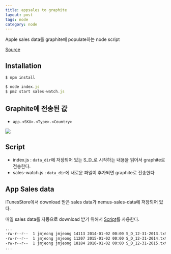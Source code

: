 ```yaml
---
title: appsales to graphite
layout: post
tags: node
category: node
---
```


Apple sales data를 graphite에 populate하는 node script 

[Source](https://github.com/jmjeong/appsales2graphite)

## Installation

```js
$ npm install

$ node index.js
$ pm2 start sales-watch.js
```

## Graphite에 전송된 값

- `app.<SKU>.<Type>.<Country>`

![](http://dr.jmjeong.com/1b4DQ+)

## Script

- index.js : `data_dir`에 저장되어 있는 S_D_로 시작하는 내용을 읽어서 graphite로 전송한다. 
- sales-watch.js : `data_dir`에 새로운 파일이 추가되면 graphite로 전송한다 

## App Sales data

iTunesStore에서 download 받은 sales data가 nemus-sales-data에 저장되어 있다. 

매일 sales data를 자동으로 download 받기 위해서 [Script](https://github.com/jmjeong/django-appsales/blob/master/sales/jobs/download.py)를 사용한다. 

```sh
...
-rw-r--r--  1 jmjeong jmjeong 14113 2014-01-02 00:00 S_D_12-31-2013.txt
-rw-r--r--  1 jmjeong jmjeong 11207 2015-01-02 00:00 S_D_12-31-2014.txt
-rw-r--r--  1 jmjeong jmjeong 18184 2016-01-02 00:00 S_D_12-31-2015.txt
...
```

